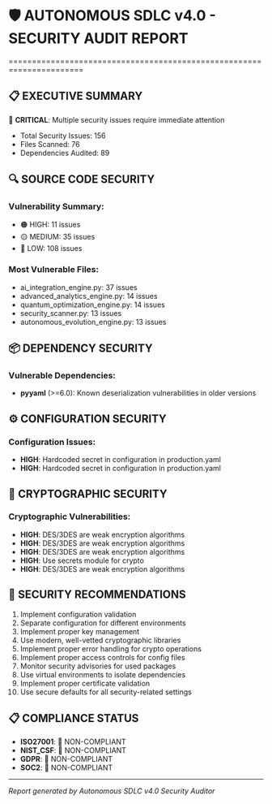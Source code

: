 # 🛡️  AUTONOMOUS SDLC v4.0 - SECURITY AUDIT REPORT
======================================================================

## 📋 EXECUTIVE SUMMARY

🔴 **CRITICAL**: Multiple security issues require immediate attention
- Total Security Issues: 156
- Files Scanned: 76
- Dependencies Audited: 89

## 🔍 SOURCE CODE SECURITY

### Vulnerability Summary:
- 🟠 HIGH: 11 issues
- 🟡 MEDIUM: 35 issues
- 🔵 LOW: 108 issues

### Most Vulnerable Files:
- ai_integration_engine.py: 37 issues
- advanced_analytics_engine.py: 14 issues
- quantum_optimization_engine.py: 14 issues
- security_scanner.py: 13 issues
- autonomous_evolution_engine.py: 13 issues

## 📦 DEPENDENCY SECURITY

### Vulnerable Dependencies:
- **pyyaml** (>=6.0): Known deserialization vulnerabilities in older versions

## ⚙️  CONFIGURATION SECURITY

### Configuration Issues:
- **HIGH**: Hardcoded secret in configuration in production.yaml
- **HIGH**: Hardcoded secret in configuration in production.yaml

## 🔐 CRYPTOGRAPHIC SECURITY

### Cryptographic Vulnerabilities:
- **HIGH**: DES/3DES are weak encryption algorithms
- **HIGH**: DES/3DES are weak encryption algorithms
- **HIGH**: DES/3DES are weak encryption algorithms
- **HIGH**: Use secrets module for crypto
- **HIGH**: DES/3DES are weak encryption algorithms

## 🎯 SECURITY RECOMMENDATIONS

1. Implement configuration validation
2. Separate configuration for different environments
3. Implement proper key management
4. Use modern, well-vetted cryptographic libraries
5. Implement proper error handling for crypto operations
6. Implement proper access controls for config files
7. Monitor security advisories for used packages
8. Use virtual environments to isolate dependencies
9. Implement proper certificate validation
10. Use secure defaults for all security-related settings

## 📋 COMPLIANCE STATUS

- **ISO27001**: 🔴 NON-COMPLIANT
- **NIST_CSF**: 🔴 NON-COMPLIANT
- **GDPR**: 🔴 NON-COMPLIANT
- **SOC2**: 🔴 NON-COMPLIANT

---
*Report generated by Autonomous SDLC v4.0 Security Auditor*